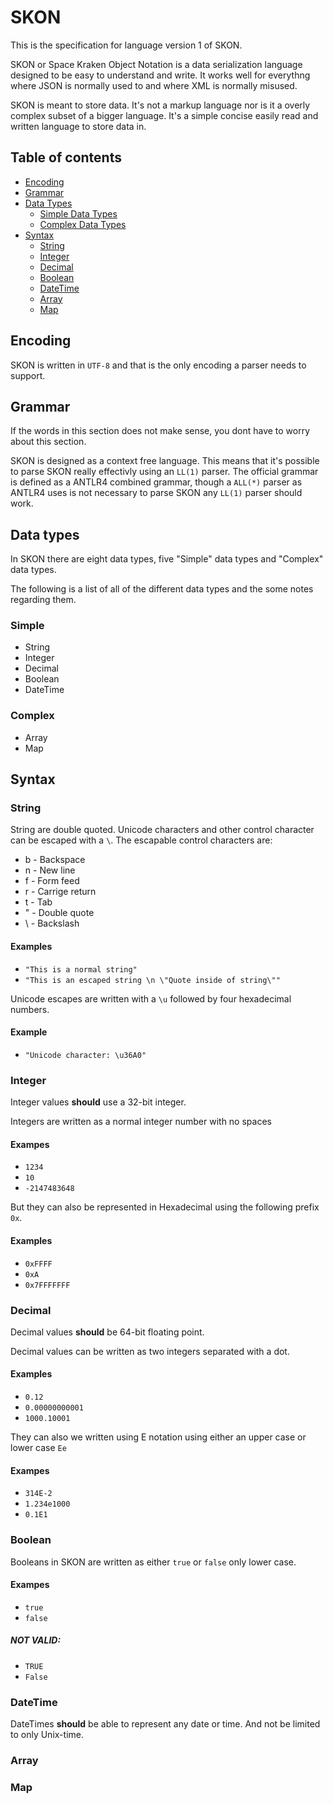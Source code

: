 # SKON

This is the specification for language version 1 of SKON.

SKON or Space Kraken Object Notation is a data serialization language designed to be easy to understand and write. 
It works well for everythng where JSON is normally used to and where XML is normally misused.

SKON is meant to store data. It's not a markup language nor is it a overly complex subset of a bigger language. 
It's a simple concise easily read and written language to store data in.

## Table of contents

- [Encoding](#Encoding) 
- [Grammar](#Grammar) 
- [Data Types](#DataTypes) 
  - [Simple Data Types](#Simple)
  - [Complex Data Types](#Complex)
- [Syntax](#Syntax)
  - [String](#String)
  - [Integer](#Integer)
  - [Decimal](#Decimal)
  - [Boolean](#Boolean)
  - [DateTime](#DateTime)
  - [Array](#Array)
  - [Map](#Map)

## Encoding

SKON is written in `UTF-8` and that is the only encoding a parser needs to support.

## Grammar

If the words in this section does not make sense, you dont have to worry about this section.

SKON is designed as a context free language. This means that it's possible to parse SKON really effectivly using an `LL(1)` parser.
The official grammar is defined as a ANTLR4 combined grammar, though a `ALL(*)` parser as ANTLR4 uses is not necessary to parse SKON any `LL(1)` parser should work.

## Data types

In SKON there are eight data types, five "Simple" data types and "Complex" data types.

The following is a list of all of the different data types and the some notes regarding them.

### Simple

- String
- Integer
- Decimal
- Boolean
- DateTime

### Complex

- Array
- Map

## Syntax

### String

String are double quoted. Unicode characters and other control character can be escaped with a `\`.
The escapable control characters are:

- b - Backspace
- n - New line
- f - Form feed
- r - Carrige return
- t - Tab
- " - Double quote
- \ - Backslash

#### Examples
- `"This is a normal string"`
- `"This is an escaped string \n \"Quote inside of string\""`

Unicode escapes are written with a `\u` followed by four hexadecimal numbers.

#### Example

- `"Unicode character: \u36A0"`

### Integer

Integer values **should** use a 32-bit integer.

Integers are written as a normal integer number with no spaces

#### Exampes

- `1234`
- `10`
- `-2147483648`

But they can also be represented in Hexadecimal using the following prefix `0x`.

#### Examples

- `0xFFFF`
- `0xA`
- `0x7FFFFFFF`

### Decimal

Decimal values **should** be 64-bit floating point.

Decimal values can be written as two integers separated with a dot.

#### Examples

- `0.12`
- `0.00000000001`
- `1000.10001`

They can also we written using E notation using either an upper case or lower case `Ee`

#### Exampes

- `314E-2`
- `1.234e1000`
- `0.1E1`

### Boolean

Booleans in SKON are written as either `true` or `false` only lower case.

#### Exampes

- `true`
- `false`


##### NOT VALID:

- `TRUE`
- `False`

### DateTime

DateTimes **should** be able to represent any date or time. And not be limited to only Unix-time.



### Array
### Map


